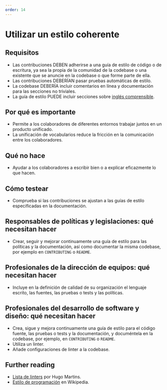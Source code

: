 ```yaml
---
order: 14
---
```


# Utilizar un estilo coherente

## Requisitos

* Las contribuciones DEBEN adherirse a una guía de estilo de código o de escritura, ya sea la propia de la comunidad de la codebase o una existente que se anuncie en la codebase o que forme parte de ella.
* Las contribuciones DEBERÍAN pasar pruebas automáticas de estilo.
* La codebase DEBERÍA incluir comentarios en línea y documentación para las secciones no triviales.
* La guía de estilo PUEDE incluir secciones sobre [inglés comprensible](understandable-english-first.md).

## Por qué es importante

* Permite a los colaboradores de diferentes entornos trabajar juntos en un producto unificado.
* La unificación de vocabularios reduce la fricción en la comunicación entre los colaboradores.

## Qué no hace

* Ayudar a los colaboradores a escribir bien o a explicar eficazmente lo que hacen.

## Cómo testear

* Comprueba si las contribuciones se ajustan a las guías de estilo especificadas en la documentación.

## Responsables de políticas y legislaciones: qué necesitan hacer

* Crear, seguir y mejorar continuamente una guía de estilo para las políticas y la documentación, así como documentar la misma codebase, por ejemplo en `CONTRIBUTING` o `README`.

## Profesionales de la dirección de equipos: qué necesitan hacer

* Incluye en la definición de calidad de su organización el lenguaje escrito, las fuentes, las pruebas o tests y las políticas.

## Profesionales del desarrollo de software y diseño: qué necesitan hacer

* Crea, sigue y mejora continuamente una guía de estilo para el código fuente, las pruebas o tests y la documentación, y documéntela en la codebase, por ejemplo, en `CONTRIBUTING` o `README`.
* Utiliza un linter.
* Añade configuraciones de linter a la codebase.

## Further reading

* [Lista de linters](https://github.com/caramelomartins/awesome-linters) por Hugo Martins.
* [Estilo de programación](https://en.wikipedia.org/wiki/Programming_style) en Wikipedia.
